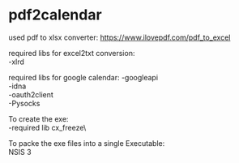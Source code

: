 # pdf2calendar

used pdf to xlsx converter: https://www.ilovepdf.com/pdf_to_excel

required libs for excel2txt conversion:\
	-xlrd

required libs for google calendar:
-googleapi\
-idna\
-oauth2client\
-Pysocks

	
To create the exe:\
	-required lib cx_freeze\

To packe the exe files into a single Executable:\
	NSIS 3
